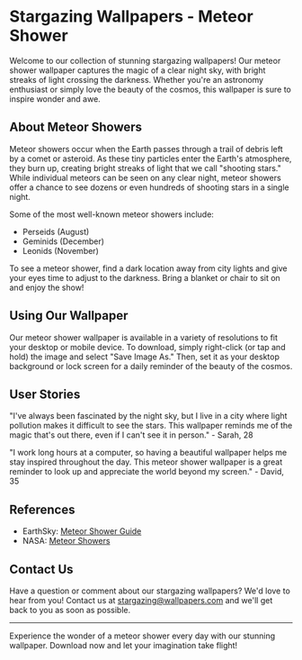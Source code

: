 <!--
Write me content for website with wallpaper which alt text is:

"A photograph of a meteor shower, with bright streaks of light crossing the night sky."

The name/title of the page should not be 1:1 copy of the alt text but rather a real content of the website which is using this wallpaper.

- Use markdown format
- Start with the heading
- The content should look like a real website
- Include real sections like references, contact, user stories, etc. use things relevant to the page purpose.
- Feel free to use structure like headings, bullets, numbering, blockquotes, paragraphs, horizontal lines, etc.
- You can use formatting like bold or _italic_
- You can include UTF-8 emojis
- Links should be only #hash anchors (and you can refer to the document itself)
- Do not include images
-->

<!--font:Montserrat-->

# Stargazing Wallpapers - Meteor Shower

Welcome to our collection of stunning stargazing wallpapers! Our meteor shower wallpaper captures the magic of a clear night sky, with bright streaks of light crossing the darkness. Whether you're an astronomy enthusiast or simply love the beauty of the cosmos, this wallpaper is sure to inspire wonder and awe.

## About Meteor Showers

Meteor showers occur when the Earth passes through a trail of debris left by a comet or asteroid. As these tiny particles enter the Earth's atmosphere, they burn up, creating bright streaks of light that we call "shooting stars." While individual meteors can be seen on any clear night, meteor showers offer a chance to see dozens or even hundreds of shooting stars in a single night.

Some of the most well-known meteor showers include:

-   Perseids (August)
-   Geminids (December)
-   Leonids (November)

To see a meteor shower, find a dark location away from city lights and give your eyes time to adjust to the darkness. Bring a blanket or chair to sit on and enjoy the show!

## Using Our Wallpaper

Our meteor shower wallpaper is available in a variety of resolutions to fit your desktop or mobile device. To download, simply right-click (or tap and hold) the image and select "Save Image As." Then, set it as your desktop background or lock screen for a daily reminder of the beauty of the cosmos.

## User Stories

"I've always been fascinated by the night sky, but I live in a city where light pollution makes it difficult to see the stars. This wallpaper reminds me of the magic that's out there, even if I can't see it in person." - Sarah, 28

"I work long hours at a computer, so having a beautiful wallpaper helps me stay inspired throughout the day. This meteor shower wallpaper is a great reminder to look up and appreciate the world beyond my screen." - David, 35

## References

-   EarthSky: [Meteor Shower Guide](https://earthsky.org/astronomy-essentials/earthskys-meteor-shower-guide)
-   NASA: [Meteor Showers](https://www.nasa.gov/audience/forstudents/k-4/stories/nasa-knows/what-are-meteors-k4.html)

## Contact Us

Have a question or comment about our stargazing wallpapers? We'd love to hear from you! Contact us at [stargazing@wallpapers.com](mailto:stargazing@wallpapers.com) and we'll get back to you as soon as possible.

---

Experience the wonder of a meteor shower every day with our stunning wallpaper. Download now and let your imagination take flight!
